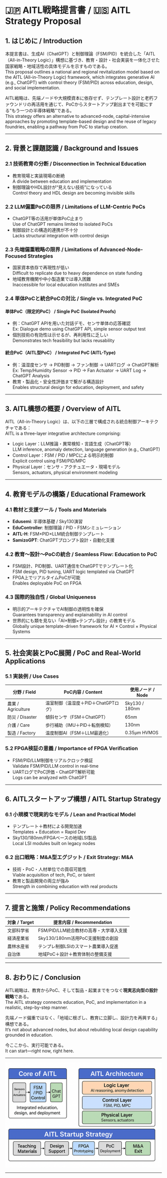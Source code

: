 # 🇯🇵 AITL戦略提言書 / 🇺🇸 AITL Strategy Proposal 

## 1. はじめに / Introduction

本提言書は、生成AI（ChatGPT）と制御理論（FSM/PID）を統合した「AITL（All-in-Theory Logic）」構想に基づき、教育・設計・社会実装を一体化させた国家戦略・地域活性の具体モデルを示すものである。  
This proposal outlines a national and regional revitalization model based on the AITL (All-in-Theory Logic) framework, which integrates generative AI (e.g., ChatGPT) with control theory (FSM/PID) across education, design, and social implementation.

AITL戦略は、先端ノードや大規模資本に依存せず、テンプレート設計と老朽ファウンドリの再活用を通じて、PoCからスタートアップ創出までを可能にする“もう一つの半導体戦略”である。  
This strategy offers an alternative to advanced-node, capital-intensive approaches by promoting template-based design and the reuse of legacy foundries, enabling a pathway from PoC to startup creation.

---

## 2. 背景と課題認識 / Background and Issues

### 2.1 技術教育の分断 / Disconnection in Technical Education

- 教育現場と実装現場の断絶  
  A divide between education and implementation
- 制御理論やHDL設計が“見えない技術”になっている  
  Control theory and HDL design are becoming invisible skills

### 2.2 LLM偏重PoCの限界 / Limitations of LLM-Centric PoCs

- ChatGPT等の活用が単体PoC止まり  
  Use of ChatGPT remains limited to isolated PoCs
- 制御設計との構造的連携が不十分  
  Lacks structural integration with control design

### 2.3 先端偏重戦略の限界 / Limitations of Advanced-Node-Focused Strategies

- 国家資本依存で再現性が低い  
  Difficult to replicate due to heavy dependence on state funding
- 地域教育機関や中小製造業では導入困難  
  Inaccessible for local education institutes and SMEs

### 2.4 単体PoCと統合PoCの対比 / Single vs. Integrated PoC

#### 単体PoC（限定的PoC） / Single PoC (Isolated Proofs)

- 例：ChatGPT APIを用いた対話デモ、センサ単体の応答確認  
  Ex: Dialogue demo using ChatGPT API, simple sensor output test
- 個別技術の有効性は示せるが、再利用性に乏しい  
  Demonstrates tech feasibility but lacks reusability

#### 統合PoC（AITL型PoC） / Integrated PoC (AITL-Type)

- 例：温湿度センサ → PID制御 → ファン制御 → UARTログ → ChatGPT解析  
  Ex: Temp/Humidity Sensor → PID → Fan Actuator → UART Log → ChatGPT Analysis
- 教育・製品化・安全性評価まで繋がる構造設計  
  Enables structural design for education, deployment, and safety

---

## 3. AITL構想の概要 / Overview of AITL

AITL（All-in-Theory Logic）は、以下の三層で構成される統合制御アーキテクチャである：  
AITL is a three-layer integrative architecture comprising:

- Logic Layer：LLM推論・異常検知・言語生成（ChatGPT等）  
  LLM inference, anomaly detection, language generation (e.g., ChatGPT)
- Control Layer：FSM / PID / MPCによる明示的制御  
  Explicit control using FSM/PID/MPC
- Physical Layer：センサ・アクチュエータ・現場モデル  
  Sensors, actuators, physical environment modeling

---

## 4. 教育モデルの構築 / Educational Framework

### 4.1 教材と支援ツール / Tools and Materials

- **Edusemi**: 半導体基礎 / Sky130演習  
- **EduController**: 制御理論 / PID・FSMシミュレーション  
- **AITL-H**: FSM×PID×LLM統合制御テンプレート  
- **SamizoGPT**: ChatGPTプロンプト設計・自動化支援

### 4.2 教育〜設計〜PoCの統合 / Seamless Flow: Education to PoC

- FSM設計、PID制御、UART通信をChatGPTでテンプレート化  
  FSM design, PID tuning, UART logic templated via ChatGPT
- FPGA上でリアルタイムPoCが可能  
  Enables deployable PoC on FPGA

### 4.3 国際的独自性 / Global Uniqueness

- 明示的アーキテクチャでAI制御の透明性を確保  
  Guarantees transparency and explainability in AI control
- 世界的にも類を見ない「AI×制御×テンプレ設計」の教育モデル  
  Globally unique template-driven framework for AI × Control × Physical Systems

---

## 5. 社会実装とPoC展開 / PoC and Real-World Applications

### 5.1 実装例 / Use Cases

| 分野 / Field | PoC内容 / Content | 使用ノード / Node |
|-------------|------------------|-------------------|
| 農業 / Agriculture | 温室制御（温湿度＋PID＋ChatGPTログ） | Sky130 / 180nm |
| 防災 / Disaster | 傾斜センサ（FSM＋ChatGPT） | 65nm |
| 介護 / Care | 歩行補助（IMU＋PID＋転倒検知） | 130nm |
| 製造 / Factory | 温度制御AI（FSM＋LLM最適化） | 0.35μm HVMOS |

### 5.2 FPGA検証の意義 / Importance of FPGA Verification

- FSM/PID/LLM制御をリアルクロック検証  
  Validate FSM/PID/LLM control in real-time
- UARTログでPoC評価・ChatGPT解析可能  
  Logs can be analyzed with ChatGPT

---

## 6. AITLスタートアップ構想 / AITL Startup Strategy

### 6.1 小規模で現実的なモデル / Lean and Practical Model

- テンプレート＋教材による開発加速  
  Templates + Education = Rapid Dev
- Sky130/180nm/FPGAベースの地域LSI製品  
  Local LSI modules built on legacy nodes

### 6.2 出口戦略：M&A型エグジット / Exit Strategy: M&A

- 技術・PoC・人材単位での買収可能性  
  Viable acquisition of tech, PoC, or talent
- 教育と製品開発の両立が強み  
  Strength in combining education with real products

---

## 7. 提言と施策 / Policy Recommendations

| 対象 / Target | 提言内容 / Recommendation |
|--------------|-----------------------------|
| 文部科学省 | FSM/PID/LLM統合教材の高専・大学導入支援  
| 経済産業省 | Sky130/180nm活用PoC支援制度の創設  
| 農林水産省 | テンプレ制御LSIのスマート農業導入促進  
| 自治体 | 地域PoC＋設計＋教育体制の整備支援

---

## 8. おわりに / Conclusion

AITL戦略は、教育からPoC、そして製品・起業までをつなぐ**現実志向型の設計戦略**である。  
The AITL strategy connects education, PoC, and implementation in a realistic, step-by-step manner.

先端ノード偏重ではなく、「地域に根ざし、教育に立脚し、設計力を再興する」構想である。  
It’s not about advanced nodes, but about rebuilding local design capability grounded in education.

今ここから、実行可能である。  
It can start—right now, right here.

---

![AITL Architecture Diagram](./Figures/AITL_Architecture_Diagram_v1.png)

---
